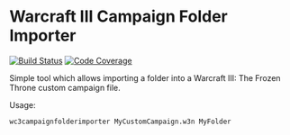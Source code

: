 # Warcraft III Campaign Folder Importer

[![Build Status](https://travis-ci.com/tdauth/wc3campaignfolderimporter.svg?branch=master)](https://travis-ci.com/tdauth/wc3campaignfolderimporter)
[![Code Coverage](https://img.shields.io/codecov/c/github/tdauth/wc3campaignfolderimporter/master.svg)](https://codecov.io/github/tdauth/wc3campaignfolderimporter?branch=master)

Simple tool which allows importing a folder into a Warcraft III: The Frozen Throne custom campaign file.


Usage:

```bash
wc3campaignfolderimporter MyCustomCampaign.w3n MyFolder
```
